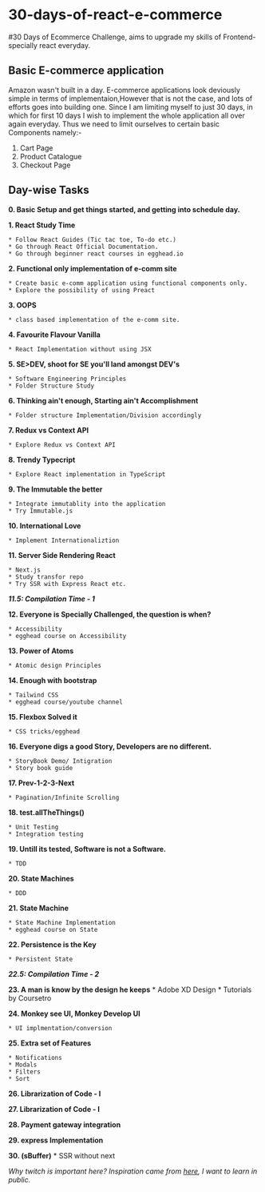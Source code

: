 # 30-days-of-react-e-commerce
#30 Days of Ecommerce Challenge, aims to upgrade my skills of Frontend-specially react everyday.

## Basic E-commerce application
Amazon wasn't built in a day.
E-commerce applications look deviously simple in terms of implementaion,However that is not the case, and lots of efforts goes into building one.
Since I am limiting myself to just 30 days, in which for first 10 days I wish to implement the whole application all over again everyday.
Thus we need to limit ourselves to certain basic Components namely:-
1. Cart Page
2. Product Catalogue
3. Checkout Page

## Day-wise Tasks
**0. Basic Setup and get things started, and getting into schedule day.**<br/>


**1. React Study Time** <br/>

    * Follow React Guides (Tic tac toe, To-do etc.)
    * Go through React Official Documentation.
    * Go through beginner react courses in egghead.io

**2. Functional only implementation of e-comm site** 

    * Create basic e-comm application using functional components only.
    * Explore the possibility of using Preact

**3. OOPS** 

    * class based implementation of the e-comm site.

**4. Favourite Flavour Vanilla**

    * React Implementation without using JSX

**5. SE>DEV, shoot for SE you'll land amongst DEV's**

    * Software Engineering Principles
    * Folder Structure Study

**6. Thinking ain't enough, Starting ain't Accomplishment**

    * Folder structure Implementation/Division accordingly

**7. Redux vs Context API**

    * Explore Redux vs Context API

**8. Trendy Typecript**

    * Explore React implementation in TypeScript

**9. The Immutable the better**

    * Integrate immutablity into the application
    * Try Immutable.js

**10. International Love**

    * Implement Internationaliztion  

**11. Server Side Rendering React**

    * Next.js
    * Study transfor repo
    * Try SSR with Express React etc.

***11.5: Compilation Time - 1***


**12. Everyone is Specially Challenged, the question is when?**

    * Accessibility
    * egghead course on Accessibility

**13. Power of Atoms**

    * Atomic design Principles

**14. Enough with bootstrap**

    * Tailwind CSS
    * egghead course/youtube channel

**15. Flexbox Solved it**

    * CSS tricks/egghead

**16. Everyone digs a good Story, Developers are no different.**

    * StoryBook Demo/ Intigration
    * Story book guide

**17. Prev-1-2-3-Next**

    * Pagination/Infinite Scrolling

**18. test.allTheThings()**

    * Unit Testing
    * Integration testing

**19. Untill its tested, Software is not a Software.**

    * TDD

**20. State Machines**

    * DDD

**21. State Machine**

    * State Machine Implementation
    * egghead course on State

**22. Persistence is the Key**

    * Persistent State

***_22.5: Compilation Time - 2_***

**23. A man is know by the design he keeps**
    * Adobe XD Design
    * Tutorials by Coursetro

**24. Monkey see UI, Monkey Develop UI**

    * UI implmentation/conversion

**25. Extra set of Features**

    * Notifications
    * Modals
    * Filters
    * Sort

**26. Librarization of Code - I**

**27. Librarization of Code - I**

**28. Payment gateway integration**

**29. express Implementation**

**30. (sBuffer)**
    * SSR without next


 
_Why twitch is important here? Inspiration came from [here](https://gist.github.com/sw-yx/9720bd4a30606ca3ffb8d407113c0fe5), I want to learn in public._
